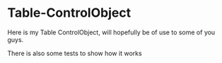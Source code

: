 Table-ControlObject
===================

Here is my Table ControlObject, will hopefully be of use to some of you guys.

There is also some tests to show how it works
